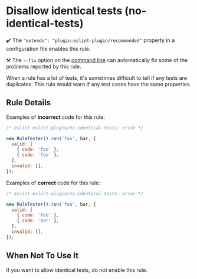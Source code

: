 # Disallow identical tests (no-identical-tests)

✔️ The `"extends": "plugin:eslint-plugin/recommended"` property in a configuration file enables this rule.

⚒️ The `--fix` option on the [command line](https://eslint.org/docs/user-guide/command-line-interface#-fix) can automatically fix some of the problems reported by this rule.

When a rule has a lot of tests, it's sometimes difficult to tell if any tests are duplicates. This rule would warn if any test cases have the same properties.

## Rule Details

Examples of **incorrect** code for this rule:

```js
/* eslint eslint-plugin/no-identical-tests: error */

new RuleTester().run('foo', bar, {
  valid: [
    { code: 'foo' },
    { code: 'foo' },
  ],
  invalid: [],
});
```

Examples of **correct** code for this rule:

```js
/* eslint eslint-plugin/no-identical-tests: error */

new RuleTester().run('foo', bar, {
  valid: [
    { code: 'foo' },
    { code: 'bar' },
  ],
  invalid: [],
});
```

## When Not To Use It

If you want to allow identical tests, do not enable this rule.
